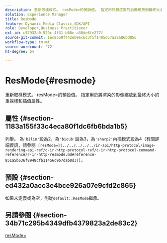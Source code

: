 ```yaml
---
description: 重新取樣模式。 resMode=的預設值。 指定用於將渲染的影像縮放到最終大小的重採樣和插值屬性。
solution: Experience Manager
title: ResMode
feature: Dynamic Media Classic,SDK/API
role: Developer,Business Practitioner
exl-id: c57932a0-529c-4f31-b60e-a38de6fe277f
source-git-commit: 1ec8b59f442eb96c6c3f5f1405d57a38a86bd056
workflow-type: tm+mt
source-wordcount: '72'
ht-degree: 6%

---
```


# ResMode{#resmode}

重新取樣模式。 resMode=的預設值。 指定用於將渲染的影像縮放到最終大小的重採樣和插值屬性。

## 屬性 {#section-1183a155f33c4eca80f1dc6fb6bda1b5}

列舉。 為`'bilin'`設為2，為`'bicub'`設為3，為`'sharp2'`內插模式設為4（有關詳細資訊，請參閱` [resMode=](../../../../../ir-api/http-protocol/image-rendering-api-ref/c-ir-http-protocol-ref/c-ir-http-protocol-command-reference/r-ir-http-resmode.md#reference-851a5b636f8948cfb11456c9b7dab0d3)`）。

## 預設 {#section-ed432a0acc3e4bce926a07e9cfd2c865}

如果未定義或為空，則從`default::ResMode`繼承。

## 另請參閱 {#section-34b71c295b4349dfb4379823a2de83c2}

[resMode=](../../../../../ir-api/http-protocol/image-rendering-api-ref/c-ir-http-protocol-ref/c-ir-http-protocol-command-reference/r-ir-http-resmode.md#reference-851a5b636f8948cfb11456c9b7dab0d3)
